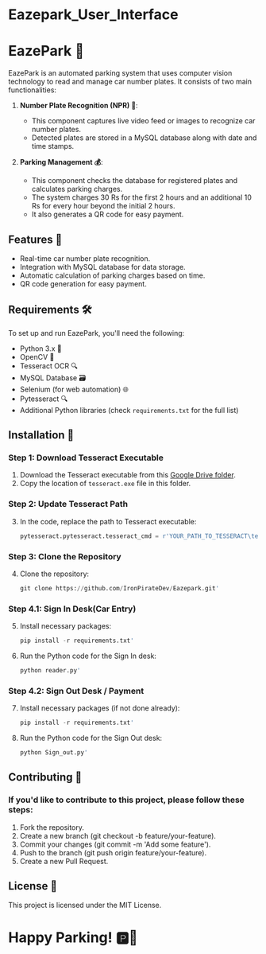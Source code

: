 # Eazepark_User_Interface
# EazePark 🚗

EazePark is an automated parking system that uses computer vision technology to read and manage car number plates. It consists of two main functionalities:

1. **Number Plate Recognition (NPR) 📸**:
   - This component captures live video feed or images to recognize car number plates.
   - Detected plates are stored in a MySQL database along with date and time stamps.

2. **Parking Management 💰**:
   - This component checks the database for registered plates and calculates parking charges.
   - The system charges 30 Rs for the first 2 hours and an additional 10 Rs for every hour beyond the initial 2 hours.
   - It also generates a QR code for easy payment.

## Features 🌟

- Real-time car number plate recognition.
- Integration with MySQL database for data storage.
- Automatic calculation of parking charges based on time.
- QR code generation for easy payment.

## Requirements 🛠️

To set up and run EazePark, you'll need the following:

- Python 3.x 🐍
- OpenCV 📸
- Tesseract OCR 🔍
- MySQL Database 🗃️
- Selenium (for web automation) 🌐
- Pytesseract 🔍
- Additional Python libraries (check `requirements.txt` for the full list)

## Installation 🚀
### Step 1: Download Tesseract Executable
1. Download the Tesseract executable from this [Google Drive folder](https://drive.google.com/drive/folders/1lElfRk-vjV9kM27saXX54NUCSTs0bfQ-?usp=sharing).
2. Copy the location of `tesseract.exe` file in this folder.
### Step 2: Update Tesseract Path
3. In the code, replace the path to Tesseract executable:
   ```python
   pytesseract.pytesseract.tesseract_cmd = r'YOUR_PATH_TO_TESSERACT\tesseract.exe'
### Step 3: Clone the Repository 
4. Clone the repository:
   ```python
   git clone https://github.com/IronPirateDev/Eazepark.git'
### Step 4.1: Sign In Desk(Car Entry)
5. Install necessary packages:
   ```python
   pip install -r requirements.txt'
6. Run the Python code for the Sign In desk:
   ```python
   python reader.py'
### Step 4.2: Sign Out Desk / Payment
7. Install necessary packages (if not done already):
   ```python
   pip install -r requirements.txt'
8. Run the Python code for the Sign Out desk:
   ```python
   python Sign_out.py'

## Contributing 🤝
### If you'd like to contribute to this project, please follow these steps:

1. Fork the repository.
2. Create a new branch (git checkout -b feature/your-feature).
3. Commit your changes (git commit -m 'Add some feature').
4. Push to the branch (git push origin feature/your-feature).
5. Create a new Pull Request.

## License 📜
This project is licensed under the MIT License.

# Happy Parking! 🅿️🚀
